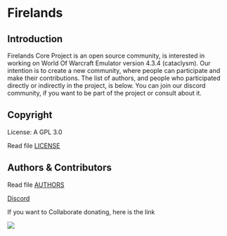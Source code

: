 # Firelands

## Introduction

Firelands Core Project is an open source community, is interested in working on World Of Warcraft Emulator version 4.3.4 (cataclysm). Our intention is to create a new community, where people can participate and make their contributions. The list of authors, and people who participated directly or indirectly in the project, is below. You can join our discord community, if you want to be part of the project or consult about it.

## Copyright

License: A GPL 3.0

Read file [LICENSE](LICENSE)

## Authors &amp; Contributors

Read file [AUTHORS](AUTHORS)

[Discord](https://discord.gg/GZ5rsxumxN)

If you want to Collaborate donating, here is the link

[![](https://www.paypalobjects.com/en_US/i/btn/btn_donateCC_LG.gif)](https://www.paypal.com/cgi-bin/webscr?cmd=_s-xclick&hosted_button_id=5TTDM5NL8G8EY)
